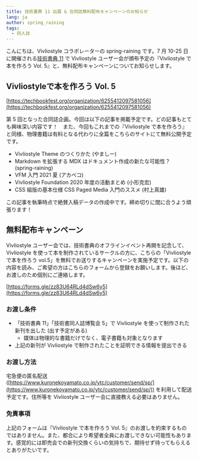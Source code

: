 ```yaml
---
title: 技術書典 11 出展 & 合同誌無料配布キャンペーンのお知らせ
lang: ja
author: spring_raining
tags:
  - 同人誌
---
```


こんにちは、Vivliostyle コラボレーターの spring-raining です。7 月 10-25 日に開催される[技術書典 11](https://techbookfest.org/event/tbf11) で Vivliostyle ユーザー会が頒布予定の『Vivliostyle で本を作ろう Vol. 5』と、無料配布キャンペーンについてお知らせします。

## Vivliostyleで本を作ろう Vol. 5

[https://techbookfest.org/organization/6255412097581056](https://techbookfest.org/organization/6255412097581056)

第 5 回となった合同誌企画。今回は以下の記事を掲載予定です。どの記事もとても興味深い内容です！　また、今回もこれまでの『Vivliostyle で本を作ろう』と同様、物理書籍は有料となる代わりに全篇をこちらのサイトにて無料公開予定です。

* Vivliostyle Theme のつくりかた (やましー)
* Markdown を拡張する MDX はドキュメント作成の新たな可能性？　(spring-raining)
* VFM 入門 2021 夏 (アカベコ)
* Vivliostyle Foundation 2020 年度の活動まとめ (小形克宏)
* CSS 組版の基本仕様 CSS Paged Media 入門のススメ (村上真雄)

この記事を執筆時点で絶賛入稿データの作成中です。締め切りに間に合うよう頑張ります！

## 無料配布キャンペーン

Vivliostyle ユーザー会では、技術書典のオフラインイベント再開を記念して、Vivliostyle を使って本を制作されているサークルの方に、こちらの「Vivliostyle で本を作ろう vol.5」を無料でお送りするキャンペーンを実施予定です。以下の内容を読み、ご希望の方はこちらのフォームから登録をお願いします。後ほど、お渡しのため個別にご連絡します。

[https://forms.gle/zz83U64RLd4dSw6y5](https://forms.gle/zz83U64RLd4dSw6y5)

### お渡し条件

* 「技術書典 11」「技術書同人誌博覧会 5」で Vivliostyle を使って制作された新刊を出した (出す予定がある)
  - 媒体は物理的な書籍だけでなく、電子書籍も対象となります
* 上記の新刊が Vivliostyle で制作されたことを証明できる情報を提出できる

### お渡し方法

宅急便の匿名配送 ([https://www.kuronekoyamato.co.jp/ytc/customer/send/sp/](https://www.kuronekoyamato.co.jp/ytc/customer/send/sp/)) を利用して配送予定です。住所等を Vivliostyle ユーザー会に直接教える必要はありません。

### 免責事項

上記のフォームは『Vivliostyle で本を作ろう Vol. 5』のお渡しを約束するものではありません。また、都合により希望者全員にお渡しできない可能性もあります。感覚的には即売会での新刊交換くらいの気持ちで、期待せず待ってもらえるとありがたいです。
